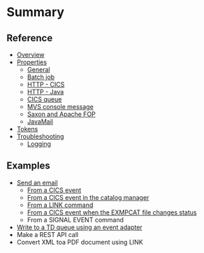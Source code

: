 # Summary

## Reference
* [Overview](docs/README.md)
* [Properties](docs/properties.md)
    * [General](docs/general.md)
    * [Batch job](docs/batch-job.md)
    * [HTTP - CICS](docs/cics-http.md)
    * [HTTP - Java](docs/java-http.md)
    * [CICS queue](docs/cics-queue.md)
    * [MVS console message](docs/mvs-console-message.md)
    * [Saxon and Apache FOP](docs/saxon-and-apache-fop.md)
    * [JavaMail](docs/javamail.md)
* [Tokens](docs/tokens.md)
* [Troubleshooting](docs/troubleshooting.md)
    * [Logging](docs/logging.md)

## Examples
* [Send an email](docs/send-an-email.md)
    * [From a CICS event](docs/send-an-email-using-an-event-adapter.md)
    * [From a CICS event in the catalog manager](docs/from-an-event-in-the-catalog-manager-application.md)
    * [From a LINK command](docs/using-link.md)
    * [From a CICS event when the EXMPCAT file changes status](docs/when-the-exmpcat-file-changes-status.md)
    * From a SIGNAL EVENT command
* [Write to a TD queue using an event adapter](docs/write-to-a-td-queue-using-an-event-adapter.md)
* Make a REST API call
* Convert XML toa PDF document using LINK
